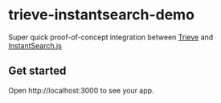 # trieve-instantsearch-demo

Super quick proof-of-concept integration between [Trieve](https://github.com/devflowinc/trieve) and [InstantSearch.js](https://github.com/algolia/instantsearch)

## Get started

Open http://localhost:3000 to see your app.
